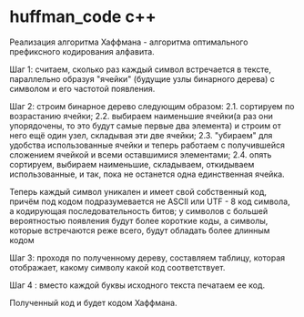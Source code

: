# huffman_code с++

Реализация алгоритма Хаффмана - алгоритма оптимального префиксного кодирования алфавита.

Шаг 1: считаем, сколько раз каждый символ встречается в тексте, параллельно образуя "ячейки" (будущие узлы бинарного дерева) с символом и его частотой появления.

Шаг 2: строим бинарное дерево следующим образом:
2.1. сортируем по возрастанию ячейки;
2.2. выбираем наименьшие ячейки(а раз они упорядочены, то это будут самые первые два элемента) и строим от него ещё один узел, складывая эти две ячейки;
2.3. "убираем" для удобства использованные ячейки и теперь работаем с получившейся сложением ячейкой и всеми оставшимися элементами;
2.4. опять сортируем, выбираем наименьшие, складываем, откидываем использованные, и так, пока не останется одна единственная ячейка.

Теперь каждый символ уникален и имеет свой собственный код, причём под кодом подразумевается не ASCII или UTF - 8 код символа, а кодирующая последовательность битов;
у символов с большей вероятностью появления будут более короткие коды, а символы, которые встречаются реже всего, будут обладать более длинным кодом

Шаг 3:  проходя по полученному дереву, составляем таблицу, которая отображает, какому символу какой код соответствует.

Шаг 4 : вместо каждой буквы исходного текста печатаем ее код.

Полученный код и будет кодом Хаффмана.
